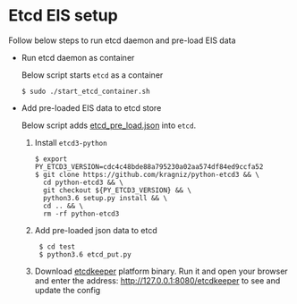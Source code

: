 # Etcd EIS setup

Follow below steps to run etcd daemon and pre-load EIS data

* Run etcd daemon as container

    Below script starts `etcd` as a container
    ```
    $ sudo ./start_etcd_container.sh
    ```

* Add pre-loaded EIS data to etcd store

    Below script adds [etcd_pre_load.json](etcd_pre_load.json) into `etcd`.
    
    1. Install `etcd3-python`
       
        ```
        $ export PY_ETCD3_VERSION=cdc4c48bde88a795230a02aa574df84ed9ccfa52
        $ git clone https://github.com/kragniz/python-etcd3 && \
          cd python-etcd3 && \
          git checkout ${PY_ETCD3_VERSION} && \
          python3.6 setup.py install && \
          cd .. && \
          rm -rf python-etcd3
        
        ```
    2. Add pre-loaded json data to etcd
       
        ```
         $ cd test
         $ python3.6 etcd_put.py
        ```

    3. Download [etcdkeeper](https://github.com/evildecay/etcdkeeper) platform 
       binary. Run it and open your browser and enter the address: 
       http://127.0.0.1:8080/etcdkeeper to see and update the config
